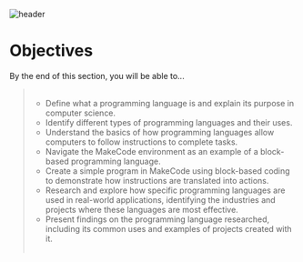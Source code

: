 ![header](assets/header.png)

# Objectives

By the end of this section, you will be able to...


<blockquote>
  <ul style="list-style-type:circle;">
    <br>
    <li>Define what a programming language is and explain its purpose in computer science.</li>
    <li>Identify different types of programming languages and their uses.</li>
    <li>Understand the basics of how programming languages allow computers to follow instructions to complete tasks.</li>
    <li>Navigate the MakeCode environment as an example of a block-based programming language.</li>
    <li>Create a simple program in MakeCode using block-based coding to demonstrate how instructions are translated into actions.</li>
    <li>Research and explore how specific programming languages are used in real-world applications, identifying the industries and projects where these languages are most effective.</li>
    <li>Present findings on the programming language researched, including its common uses and examples of projects created with it.</li>
    <br>
  </ul>
</blockquote>
